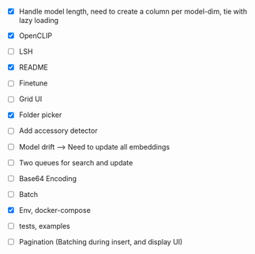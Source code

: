 - [x] Handle model length, need to create a column per model-dim, tie with lazy loading
- [x] OpenCLIP
- [ ] LSH
- [x] README
- [ ] Finetune
- [ ] Grid UI
- [x] Folder picker
- [ ] Add accessory detector
- [ ] Model drift --> Need to update all embeddings

- [ ] Two queues for search and update
- [ ] Base64 Encoding
- [ ] Batch
- [x] Env, docker-compose

- [ ] tests, examples

- [ ] Pagination (Batching during insert, and display UI)